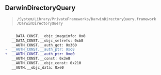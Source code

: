 ## DarwinDirectoryQuery

> `/System/Library/PrivateFrameworks/DarwinDirectoryQuery.framework/DarwinDirectoryQuery`

```diff

   __DATA_CONST.__objc_imageinfo: 0x8
   __DATA_CONST.__objc_selrefs: 0xb8
   __AUTH_CONST.__auth_got: 0x360
-  __AUTH_CONST.__auth_ptr: 0xc8
+  __AUTH_CONST.__auth_ptr: 0xe0
   __AUTH_CONST.__const: 0x3e8
   __AUTH_CONST.__objc_const: 0x210
   __AUTH.__objc_data: 0xe0

```
